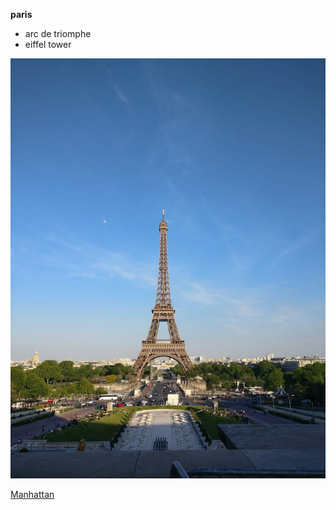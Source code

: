 **paris**

- arc de triomphe
- eiffel tower

![Eiffel Tower](received_1594987520635197.jpeg)

[Manhattan](index.html)
